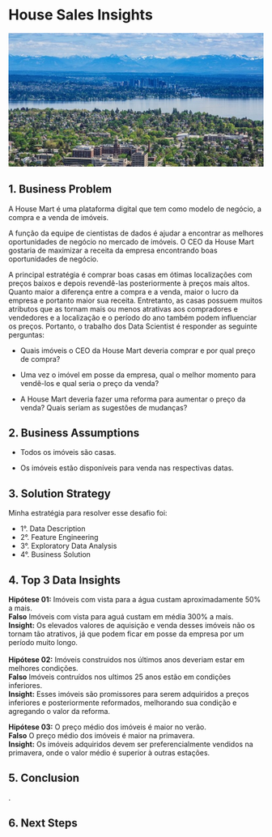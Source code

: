 # House Sales Insights

![alt text](https://github.com/VictorTerror/House_Sales_Insights/blob/main/image/image.jpeg?raw=True)

## **1. Business Problem**

A House Mart é uma plataforma digital que tem como modelo de negócio, a compra e a venda de imóveis.

A função da equipe de cientistas de dados é ajudar a encontrar as melhores oportunidades de negócio no mercado de imóveis. O CEO da House Mart gostaria de maximizar a receita da empresa encontrando boas oportunidades de negócio.

A principal estratégia é comprar boas casas em ótimas localizações com preços baixos e depois revendê-las posteriormente à preços mais altos. Quanto maior a diferença entre a compra e a venda, maior o lucro da empresa e portanto maior sua receita. Entretanto, as casas possuem muitos atributos que as tornam mais ou menos atrativas aos compradores e vendedores e a localização e o período do ano também podem influenciar os preços. Portanto, o trabalho dos Data Scientist é responder as seguinte perguntas:

* Quais imóveis o CEO da House Mart deveria comprar e por qual preço de compra?

* Uma vez o imóvel em posse da empresa, qual o melhor momento para vendê-los e qual seria o preço da venda?

* A House Mart deveria fazer uma reforma para aumentar o preço da venda? Quais seriam as sugestões de mudanças?



## **2. Business Assumptions**

* Todos os imóveis são casas.

* Os imóveis estão disponíveis para venda nas respectivas datas.



## **3. Solution Strategy**
Minha estratégia para resolver esse desafio foi:

* 1°. Data Description
* 2°. Feature Engineering
* 3°. Exploratory Data Analysis
* 4°. Business Solution



## **4. Top 3 Data Insights**

**Hipótese 01:** Imóveis com vista para a água custam aproximadamente 50% a mais.<br/>
**Falso** Imóveis com vista para aguá custam em média 300% a mais.<br/>
**Insight:** Os elevados valores de aquisição e venda desses imóveis não os tornam tão atrativos, já que podem ficar em posse da empresa por um período muito longo.<br/>
<br/>
**Hipótese 02:** Imóveis construidos nos últimos anos deveriam estar em melhores condições.<br/>
**Falso** Imóveis contruídos nos ultimos 25 anos estão em condições inferiores.<br/>
**Insight:** Esses imóveis são promissores para serem adquiridos a preços inferiores e posteriormente reformados, melhorando sua condição e agregando o valor da reforma.<br/>

**Hipótese 03:** O preço médio dos imóveis é maior no verão.<br/>
**Falso** O preço médio dos imóveis é maior na primavera.<br/>
**Insight:** Os imóveis adquiridos devem ser preferencialmente vendidos na primavera, onde o valor médio é superior à outras estações.



## **5. Conclusion**
.


## **6. Next Steps**
